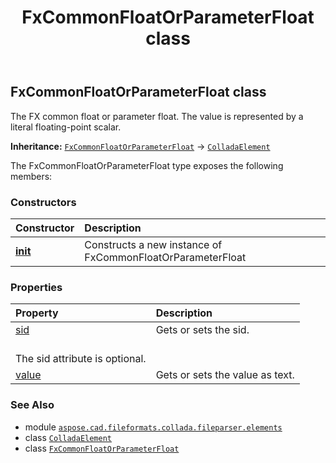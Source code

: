 ﻿---
title: FxCommonFloatOrParameterFloat class
second_title: Aspose.CAD for Python via .NET API References
description: 
type: docs
weight: 380
url: /python-net/aspose.cad.fileformats.collada.fileparser.elements/fxcommonfloatorparameterfloat/
is_root: false
---

## FxCommonFloatOrParameterFloat class

The FX common float or parameter float.
The value is represented by a literal floating-point scalar.



**Inheritance:** [`FxCommonFloatOrParameterFloat`](/cad/python-net/aspose.cad.fileformats.collada.fileparser.elements/fxcommonfloatorparameterfloat) → 
[`ColladaElement`](/cad/python-net/aspose.cad.fileformats.collada.fileparser.elements/colladaelement)



The FxCommonFloatOrParameterFloat type exposes the following members:

### Constructors
| Constructor | Description |
| :- | :- |
| [__init__](/cad/python-net/aspose.cad.fileformats.collada.fileparser.elements/fxcommonfloatorparameterfloat/__init__/#) | Constructs a new instance of FxCommonFloatOrParameterFloat |


### Properties
| Property | Description |
| :- | :- |
| [sid](/cad/python-net/aspose.cad.fileformats.collada.fileparser.elements/fxcommonfloatorparameterfloat/sid) | Gets or sets the sid.<br/>The sid attribute is optional. |
| [value](/cad/python-net/aspose.cad.fileformats.collada.fileparser.elements/fxcommonfloatorparameterfloat/value) | Gets or sets the value as text. |



### See Also
* module [`aspose.cad.fileformats.collada.fileparser.elements`](..)
* class [`ColladaElement`](/cad/python-net/aspose.cad.fileformats.collada.fileparser.elements/colladaelement)
* class [`FxCommonFloatOrParameterFloat`](/cad/python-net/aspose.cad.fileformats.collada.fileparser.elements/fxcommonfloatorparameterfloat)
